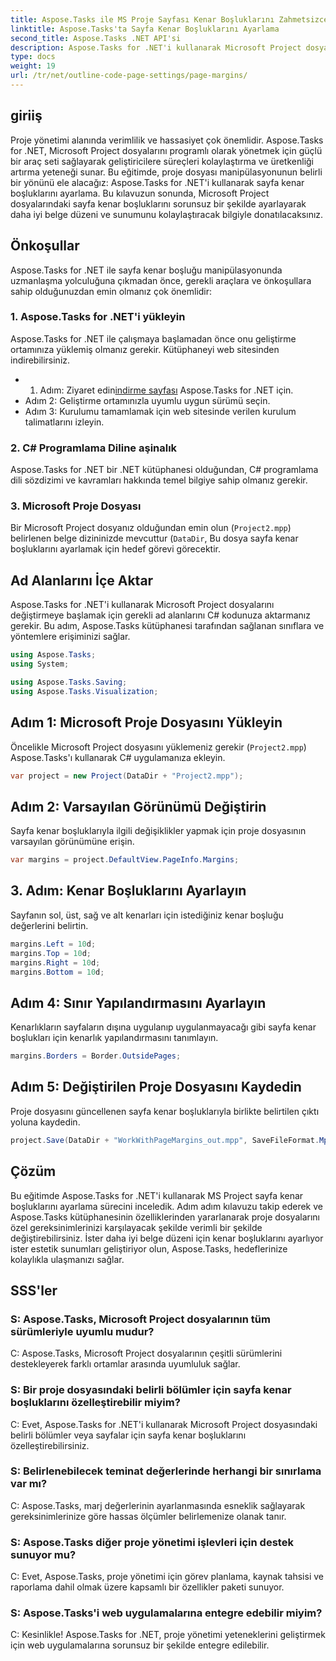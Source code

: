```yaml
---
title: Aspose.Tasks ile MS Proje Sayfası Kenar Boşluklarını Zahmetsizce Ayarlayın
linktitle: Aspose.Tasks'ta Sayfa Kenar Boşluklarını Ayarlama
second_title: Aspose.Tasks .NET API'si
description: Aspose.Tasks for .NET'i kullanarak Microsoft Project dosyalarındaki sayfa kenar boşluklarını nasıl ayarlayacağınızı öğrenin. Belge düzenini ve sunumunu kolaylıkla geliştirin.
type: docs
weight: 19
url: /tr/net/outline-code-page-settings/page-margins/
---
```

## giriiş
Proje yönetimi alanında verimlilik ve hassasiyet çok önemlidir. Aspose.Tasks for .NET, Microsoft Project dosyalarını programlı olarak yönetmek için güçlü bir araç seti sağlayarak geliştiricilere süreçleri kolaylaştırma ve üretkenliği artırma yeteneği sunar. Bu eğitimde, proje dosyası manipülasyonunun belirli bir yönünü ele alacağız: Aspose.Tasks for .NET'i kullanarak sayfa kenar boşluklarını ayarlama. Bu kılavuzun sonunda, Microsoft Project dosyalarındaki sayfa kenar boşluklarını sorunsuz bir şekilde ayarlayarak daha iyi belge düzeni ve sunumunu kolaylaştıracak bilgiyle donatılacaksınız.
## Önkoşullar
Aspose.Tasks for .NET ile sayfa kenar boşluğu manipülasyonunda uzmanlaşma yolculuğuna çıkmadan önce, gerekli araçlara ve önkoşullara sahip olduğunuzdan emin olmanız çok önemlidir:
### 1. Aspose.Tasks for .NET'i yükleyin
Aspose.Tasks for .NET ile çalışmaya başlamadan önce onu geliştirme ortamınıza yüklemiş olmanız gerekir. Kütüphaneyi web sitesinden indirebilirsiniz.
-  1. Adım: Ziyaret edin[indirme sayfası](https://releases.aspose.com/tasks/net/) Aspose.Tasks for .NET için.
- Adım 2: Geliştirme ortamınızla uyumlu uygun sürümü seçin.
- Adım 3: Kurulumu tamamlamak için web sitesinde verilen kurulum talimatlarını izleyin.
### 2. C# Programlama Diline aşinalık
Aspose.Tasks for .NET bir .NET kütüphanesi olduğundan, C# programlama dili sözdizimi ve kavramları hakkında temel bilgiye sahip olmanız gerekir.
### 3. Microsoft Proje Dosyası
Bir Microsoft Project dosyanız olduğundan emin olun (`Project2.mpp`) belirlenen belge dizininizde mevcuttur (`DataDir`, Bu dosya sayfa kenar boşluklarını ayarlamak için hedef görevi görecektir.

## Ad Alanlarını İçe Aktar
Aspose.Tasks for .NET'i kullanarak Microsoft Project dosyalarını değiştirmeye başlamak için gerekli ad alanlarını C# kodunuza aktarmanız gerekir. Bu adım, Aspose.Tasks kütüphanesi tarafından sağlanan sınıflara ve yöntemlere erişiminizi sağlar.

```csharp
using Aspose.Tasks;
using System;

using Aspose.Tasks.Saving;
using Aspose.Tasks.Visualization;
```
## Adım 1: Microsoft Proje Dosyasını Yükleyin
Öncelikle Microsoft Project dosyasını yüklemeniz gerekir (`Project2.mpp`) Aspose.Tasks'ı kullanarak C# uygulamanıza ekleyin.
```csharp
var project = new Project(DataDir + "Project2.mpp");
```
## Adım 2: Varsayılan Görünümü Değiştirin
Sayfa kenar boşluklarıyla ilgili değişiklikler yapmak için proje dosyasının varsayılan görünümüne erişin.
```csharp
var margins = project.DefaultView.PageInfo.Margins;
```
## 3. Adım: Kenar Boşluklarını Ayarlayın
Sayfanın sol, üst, sağ ve alt kenarları için istediğiniz kenar boşluğu değerlerini belirtin.
```csharp
margins.Left = 10d;
margins.Top = 10d;
margins.Right = 10d;
margins.Bottom = 10d;
```
## Adım 4: Sınır Yapılandırmasını Ayarlayın
Kenarlıkların sayfaların dışına uygulanıp uygulanmayacağı gibi sayfa kenar boşlukları için kenarlık yapılandırmasını tanımlayın.
```csharp
margins.Borders = Border.OutsidePages;
```
## Adım 5: Değiştirilen Proje Dosyasını Kaydedin
Proje dosyasını güncellenen sayfa kenar boşluklarıyla birlikte belirtilen çıktı yoluna kaydedin.
```csharp
project.Save(DataDir + "WorkWithPageMargins_out.mpp", SaveFileFormat.Mpp);
```

## Çözüm
Bu eğitimde Aspose.Tasks for .NET'i kullanarak MS Project sayfa kenar boşluklarını ayarlama sürecini inceledik. Adım adım kılavuzu takip ederek ve Aspose.Tasks kütüphanesinin özelliklerinden yararlanarak proje dosyalarını özel gereksinimlerinizi karşılayacak şekilde verimli bir şekilde değiştirebilirsiniz. İster daha iyi belge düzeni için kenar boşluklarını ayarlıyor ister estetik sunumları geliştiriyor olun, Aspose.Tasks, hedeflerinize kolaylıkla ulaşmanızı sağlar.
## SSS'ler
### S: Aspose.Tasks, Microsoft Project dosyalarının tüm sürümleriyle uyumlu mudur?
C: Aspose.Tasks, Microsoft Project dosyalarının çeşitli sürümlerini destekleyerek farklı ortamlar arasında uyumluluk sağlar.
### S: Bir proje dosyasındaki belirli bölümler için sayfa kenar boşluklarını özelleştirebilir miyim?
C: Evet, Aspose.Tasks for .NET'i kullanarak Microsoft Project dosyasındaki belirli bölümler veya sayfalar için sayfa kenar boşluklarını özelleştirebilirsiniz.
### S: Belirlenebilecek teminat değerlerinde herhangi bir sınırlama var mı?
C: Aspose.Tasks, marj değerlerinin ayarlanmasında esneklik sağlayarak gereksinimlerinize göre hassas ölçümler belirlemenize olanak tanır.
### S: Aspose.Tasks diğer proje yönetimi işlevleri için destek sunuyor mu?
C: Evet, Aspose.Tasks, proje yönetimi için görev planlama, kaynak tahsisi ve raporlama dahil olmak üzere kapsamlı bir özellikler paketi sunuyor.
### S: Aspose.Tasks'i web uygulamalarına entegre edebilir miyim?
C: Kesinlikle! Aspose.Tasks for .NET, proje yönetimi yeteneklerini geliştirmek için web uygulamalarına sorunsuz bir şekilde entegre edilebilir.